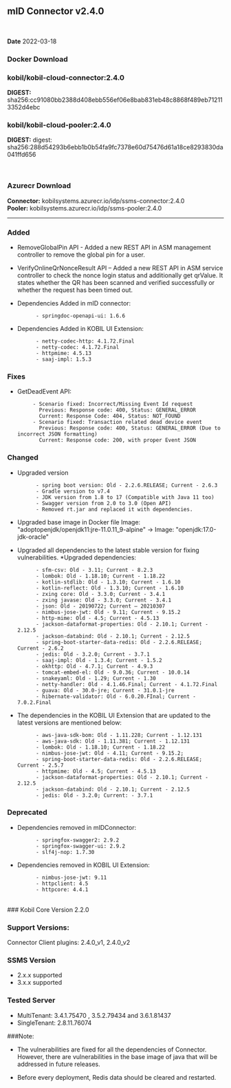 ## mID Connector v2.4.0

<br/>

**Date** 2022-03-18

### **Docker Download**

### kobil/kobil-cloud-connector:2.4.0
**DIGEST:**  sha256:cc91080bb2388d408ebb556ef06e8bab831eb48c8868f489eb712113352d4ebc
### kobil/kobil-cloud-pooler:2.4.0
**DIGEST:** digest: sha256:288d54293b6ebb1b0b54fa9fc7378e60d75476d61a18ce8293830da041ffd656

<br/>

### **Azurecr Download**
**Connector:** kobilsystems.azurecr.io/idp/ssms-connector:2.4.0  
**Pooler:** kobilsystems.azurecr.io/idp/ssms-pooler:2.4.0
<br/>

------------------------------------
            
### Added
* RemoveGlobalPin API - Added a new REST API in ASM management controller to remove the global pin for a user. 
* VerifyOnlineQrNonceResult API – Added a new REST API in ASM service controller to check the nonce login status and additionally get qrValue. It states whether the QR has been scanned and verified successfully or whether the request has been timed out. 
* Dependencies Added in mID connector: 

            - springdoc-openapi-ui: 1.6.6 

* Dependencies Added in KOBIL UI Extension: 

            - netty-codec-http: 4.1.72.Final 
            - netty-codec: 4.1.72.Final 
            - httpmime: 4.5.13 
            - saaj-impl: 1.5.3 
  
 ### Fixes
 * GetDeadEvent API:  

            - Scenario fixed: Incorrect/Missing Event Id request 
              Previous: Response code: 400, Status: GENERAL_ERROR 
              Current: Response Code: 404, Status: NOT_FOUND 
            - Scenario fixed: Transaction related dead device event 
              Previous: Response code: 400, Status: GENERAL_ERROR (Due to incorrect JSON formatting) 
              Current: Response code: 200, with proper Event JSON 
 
### Changed 
* Upgraded version 

            - spring boot version: Old - 2.2.6.RELEASE; Current - 2.6.3 
            - Gradle version to v7.4 
            - JDK version from 1.8 to 17 (Compatible with Java 11 too) 
            - Swagger version from 2.0 to 3.0 (Open API) 
            - Removed rt.jar and replaced it with dependencies. 

* Upgraded base image in Docker file 
Image: "adoptopenjdk/openjdk11:jre-11.0.11_9-alpine" -> Image: "openjdk:17.0-jdk-oracle" 
* Upgraded all dependencies to the latest stable version for fixing vulnerabilities. 
*Upgraded dependencies: 

            - sfm-csv: Old - 3.11; Current - 8.2.3 
            - lombok: Old - 1.18.10; Current - 1.18.22 
            - kotlin-stdlib: Old - 1.3.10; Current - 1.6.10 
            - kotlin-reflect: Old - 1.3.10; Current - 1.6.10 
            - zxing core: Old - 3.3.0; Current - 3.4.1 
            - zxing javase: Old - 3.3.0; Current - 3.4.1 
            - json: Old - 20190722; Current – 20210307 
            - nimbus-jose-jwt: Old - 9.11; Current - 9.15.2 
            - http-mime: Old - 4.5; Current - 4.5.13 
            - jackson-dataformat-properties: Old - 2.10.1; Current - 2.12.5 
            - jackson-databind: Old - 2.10.1; Current - 2.12.5 
            - spring-boot-starter-data-redis: Old - 2.2.6.RELEASE; Current - 2.6.2 
            - jedis: Old - 3.2.0; Current - 3.7.1 
            - saaj-impl: Old - 1.3.4; Current - 1.5.2 
            - okhttp: Old - 4.7.1; Current - 4.9.3 
            - tomcat-embed-el: Old - 9.0.36; Current - 10.0.14 
            - snakeyaml: Old - 1.29; Current - 1.30 
            - netty-handler: Old - 4.1.46.Final; Current - 4.1.72.Final 
            - guava: Old - 30.0-jre; Current - 31.0.1-jre 
            - hibernate-validator: Old - 6.0.20.FInal; Current - 7.0.2.Final 

* The dependencies in the KOBIL UI Extension that are updated to the latest versions are mentioned below: 

            - aws-java-sdk-bom: Old - 1.11.228; Current - 1.12.131 
            - aws-java-sdk: Old - 1.11.381; Current - 1.12.131 
            - lombok: Old - 1.18.10; Current - 1.18.22 
            - nimbus-jose-jwt: Old - 4.11; Current - 9.15.2; 
            - spring-boot-starter-data-redis: Old - 2.2.6.RELEASE; Current - 2.5.7 
            - httpmime: Old - 4.5; Current - 4.5.13 
            - jackson-dataformat-properties: Old - 2.10.1; Current - 2.12.5 
            - jackson-databind: Old - 2.10.1; Current - 2.12.5 
            - jedis: Old - 3.2.0; Current: - 3.7.1 

### Deprecated 

* Dependencies removed in mIDConnector: 

            - springfox-swagger2: 2.9.2 
            - springfox-swagger-ui: 2.9.2 
            - slf4j-nop: 1.7.30 

* Dependencies removed in KOBIL UI Extension: 

            - nimbus-jose-jwt: 9.11 
            - httpclient: 4.5 
            - httpcore: 4.4.1 
<br/>
### Kobil Core Version 
2.2.0 

### Support Versions: 
Connector Client plugins: 2.4.0_v1, 2.4.0_v2 
 
### SSMS Version 
* 2.x.x supported 
* 3.x.x supported 

### Tested Server 
* MultiTenant: 3.4.1.75470 , 3.5.2.79434 and 3.6.1.81437 
* SingleTenant: 2.8.11.76074 

###Note: 

* The vulnerabilities are fixed for all the dependencies of Connector. However, there are vulnerabilities in the base image of java that will be addressed in future releases. 

* Before every deployment, Redis data should be cleared and restarted. 

 
